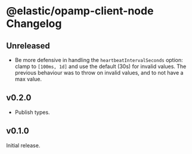 # @elastic/opamp-client-node Changelog

## Unreleased

- Be more defensive in handling the `heartbeatIntervalSeconds` option: clamp to
  `[100ms, 1d]` and use the default (30s) for invalid values. The previous
  behaviour was to throw on invalid values, and to not have a max value.

## v0.2.0

- Publish types.

## v0.1.0

Initial release.
